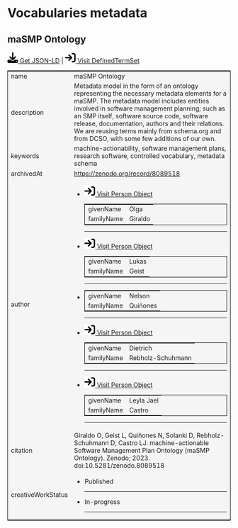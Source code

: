 # Vocabularies metadata

## maSMP Ontology
<p><img src = "/images/get.svg" alt="Get JSON-LD"/><a href="../metadata/vocabularies/maSMP.json" target="_blank"> Get JSON-LD</a> | <a href="https://doi.org/10.5281/zenodo.8089518" target="_blank"><img src = "/images/visit.svg" alt="Visit URL"/> Visit DefinedTermSet</a></p>
<table style="background-color: #F5F5F5; width: 100%; text-align: left; border: 1px solid black;">
<tbody>
<tr>
<td>name</td>
<td>maSMP Ontology</td>
</tr>
<tr>
<td>description</td>
<td>Metadata model in the form of an ontology representing the necessary metadata elements for a maSMP. The metadata model includes entities involved in software management planning; such as an SMP itself, software source code, software release, documentation, authors and their relations. We are reusing terms mainly from schema.org and from DCSO, with some few additions of our own.</td>
</tr>
<tr>
<td>keywords</td>
<td>machine-actionability, software management plans, research software, controlled vocabulary, metadata schema</td>
</tr>
<tr>
<td>archivedAt</td>
<td><a href="https://zenodo.org/record/8089518" target="_blank">https://zenodo.org/record/8089518</a></td>
</tr>
<tr>
<td>author</td>
<td><ul>
<li><table style="background-color: #F5F5F5; width: 100%; text-align: left; border: 1px solid black; border-right: 1px solid black;">
<tbody>
<tr><a href="https://orcid.org/0000-0003-2978-8922" target="_blank"><img src = "/images/visit.svg" alt="Visit URL"/> Visit Person Object</a>
</tr>
<tr>
<td>givenName</td>
<td>Olga</td>
</tr>
<tr>
<td>familyName</td>
<td>Giraldo</td>
</tr></tbody>
</table></li>
<hr></hr>
<li><table style="background-color: #F5F5F5; width: 100%; text-align: left; border: 1px solid black; border-right: 1px solid black;">
<tbody>
<tr><a href="https://orcid.org/0000-0002-2910-7982" target="_blank"><img src = "/images/visit.svg" alt="Visit URL"/> Visit Person Object</a>
</tr>
<tr>
<td>givenName</td>
<td>Lukas</td>
</tr>
<tr>
<td>familyName</td>
<td>Geist</td>
</tr></tbody>
</table></li>
<hr></hr>
<li><table style="background-color: #F5F5F5; width: 100%; text-align: left; border: 1px solid black; border-right: 1px solid black;">
<tbody>
<tr>
<td>givenName</td>
<td>Nelson</td>
</tr>
<tr>
<td>familyName</td>
<td>Quiñones</td>
</tr></tbody>
</table></li>
<hr></hr>
<li><table style="background-color: #F5F5F5; width: 100%; text-align: left; border: 1px solid black; border-right: 1px solid black;">
<tbody>
<tr><a href="https://orcid.org/0000-0002-1018-0370" target="_blank"><img src = "/images/visit.svg" alt="Visit URL"/> Visit Person Object</a>
</tr>
<tr>
<td>givenName</td>
<td>Dietrich</td>
</tr>
<tr>
<td>familyName</td>
<td>Rebholz-Schuhmann</td>
</tr></tbody>
</table></li>
<hr></hr>
<li><table style="background-color: #F5F5F5; width: 100%; text-align: left; border: 1px solid black; border-right: 1px solid black;">
<tbody>
<tr><a href="https://orcid.org/0000-0003-3986-0510" target="_blank"><img src = "/images/visit.svg" alt="Visit URL"/> Visit Person Object</a>
</tr>
<tr>
<td>givenName</td>
<td>Leyla Jael</td>
</tr>
<tr>
<td>familyName</td>
<td>Castro</td>
</tr></tbody>
</table></li>
<hr></hr></ul></td>
</tr>
<tr>
<td>citation</td>
<td>Giraldo O, Geist L, Quiñones N, Solanki D, Rebholz-Schuhmann D, Castro LJ. machine-actionable Software Management Plan Ontology (maSMP Ontology). Zenodo; 2023. doi:10.5281/zenodo.8089518</td>
</tr>
<tr>
<td>creativeWorkStatus</td>
<td><ul>
<li>Published</li>
<hr></hr>
<li>In-progress</li>
<hr></hr></ul></td>
</tr>
</tbody>
</table>

<script type="application/ld+json">
{
  "@context": "https://schema.org/",
  "@type": "DefinedTermSet",
  "@id": "https://doi.org/10.5281/zenodo.8089518",
  "name": "maSMP Ontology",
  "description": "Metadata model in the form of an ontology representing the necessary metadata elements for a maSMP. The metadata model includes entities involved in software management planning; such as an SMP itself, software source code, software release, documentation, authors and their relations. We are reusing terms mainly from schema.org and from DCSO, with some few additions of our own.",
  "keywords": "machine-actionability, software management plans, research software, controlled vocabulary, metadata schema",
  "archivedAt": "https://zenodo.org/record/8089518",
  "author": [
    {
      "@type": "Person",
      "@id": "https://orcid.org/0000-0003-2978-8922",
      "givenName": "Olga",
      "familyName": "Giraldo"
    },
    {
      "@type": "Person",
      "@id": "https://orcid.org/0000-0002-2910-7982",
      "givenName": "Lukas",
      "familyName": "Geist"
    },
    {
      "@type": "Person",
      "givenName": "Nelson",
      "familyName": "Qui\u00f1ones"
    },
    {
      "@type": "Person",
      "@id": "https://orcid.org/0000-0002-1018-0370",
      "givenName": "Dietrich",
      "familyName": "Rebholz-Schuhmann"
    },
    {
      "@type": "Person",
      "@id": "https://orcid.org/0000-0003-3986-0510",
      "givenName": "Leyla Jael",
      "familyName": "Castro"
    }
  ],
  "citation": "Giraldo O, Geist L, Qui\u00f1ones N, Solanki D, Rebholz-Schuhmann D, Castro LJ. machine-actionable Software Management Plan Ontology (maSMP Ontology). Zenodo; 2023. doi:10.5281/zenodo.8089518",
  "creativeWorkStatus": [
    "Published",
    "In-progress"
  ]
}
</script>

